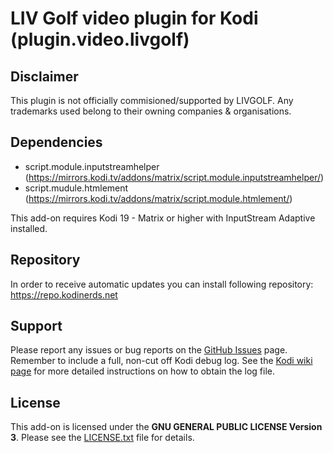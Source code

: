# LIV Golf video plugin for Kodi (plugin.video.livgolf)

## Disclaimer
This plugin is not officially commisioned/supported by LIVGOLF.
Any trademarks used belong to their owning companies & organisations.

## Dependencies
 * script.module.inputstreamhelper (https://mirrors.kodi.tv/addons/matrix/script.module.inputstreamhelper/)
 * script.mudule.htmlement (https://mirrors.kodi.tv/addons/matrix/script.module.htmlement/)
 
This add-on requires Kodi 19 - Matrix or higher with InputStream Adaptive installed.

## Repository
In order to receive automatic updates you can install following repository:
https://repo.kodinerds.net

## Support
Please report any issues or bug reports on the [GitHub Issues](https://github.com/nirvana-7777/plugin.video.livgolf/issues) page. Remember to include a full, non-cut off Kodi debug log. See the [Kodi wiki page](http://kodi.wiki/view/Log_file/Advanced) for more detailed instructions on how to obtain the log file.

## License
This add-on is licensed under the **GNU GENERAL PUBLIC LICENSE Version 3**. Please see the [LICENSE.txt](LICENSE.txt) file for details.

